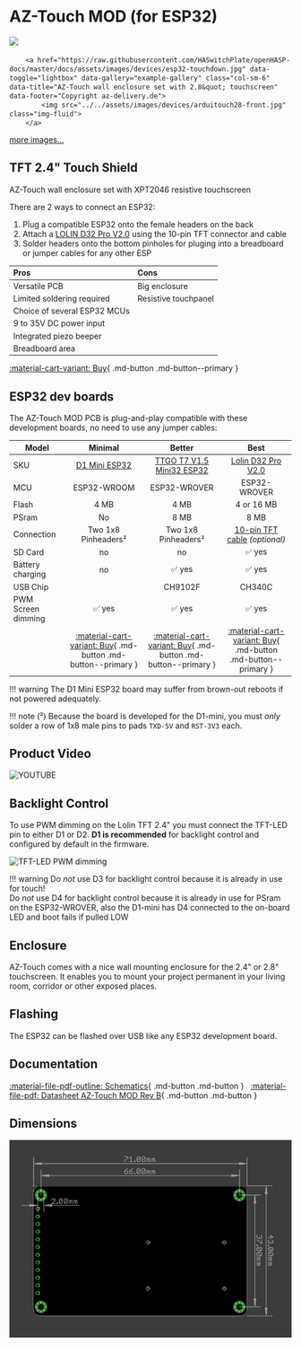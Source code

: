 # AZ-Touch MOD (for ESP32)

<div class="row justify-content-center">
        <a href="https://raw.githubusercontent.com/HASwitchPlate/openHASP-docs/master/docs/assets/images/devices/esp32-touchdown.jpg" data-toggle="lightbox" data-gallery="example-gallery" class="col-sm-6" data-title="AZ-Touch wall enclosure set with 2.4&quot; touchscreen" data-footer="Copyright az-delivery.de">
            <img src="../../assets/images/devices/arduitouch24-front.jpg" class="img-fluid">
        </a>

        <a href="https://raw.githubusercontent.com/HASwitchPlate/openHASP-docs/master/docs/assets/images/devices/esp32-touchdown.jpg" data-toggle="lightbox" data-gallery="example-gallery" class="col-sm-6" data-title="AZ-Touch wall enclosure set with 2.8&quot; touchscreen" data-footer="Copyright az-delivery.de">
            <img src="../../assets/images/devices/arduitouch28-front.jpg" class="img-fluid">
        </a>
</div>
<div>
        <a href="https://raw.githubusercontent.com/HASwitchPlate/openHASP-docs/master/docs/assets/images/devices/esp32-touchdown-usbc.jpg" data-toggle="lightbox" data-gallery="example-gallery" rel="lightbox[work]" data-title="ESP32 TouchDown" data-footer="Original image by Dustin Watts - Used with permission">more images...</a>
        <a href="https://raw.githubusercontent.com/HASwitchPlate/openHASP-docs/master/docs/assets/images/devices/esp32-touchdown-speaker.jpg" data-toggle="lightbox" data-gallery="example-gallery" rel="lightbox[vacation]" data-title="ESP32 TouchDown" data-footer="Original image by Dustin Watts - Used with permission"></a>
        <a href="https://raw.githubusercontent.com/HASwitchPlate/openHASP-docs/master/docs/assets/images/devices/esp32-touchdown-sdcard.jpg" data-toggle="lightbox" data-gallery="example-gallery" rel="lightbox[vacation]" data-title="ESP32 TouchDown" data-footer="Original image by Dustin Watts - Used with permission"></a>
        <a href="https://raw.githubusercontent.com/HASwitchPlate/openHASP-docs/master/docs/assets/images/devices/esp32-touchdown-features.png" data-toggle="lightbox" data-gallery="example-gallery" rel="lightbox[vacation]" data-title="ESP32 TouchDown" data-footer="Original image by Dustin Watts - Used with permission"></a>
</div>

## TFT 2.4" Touch Shield

AZ-Touch wall enclosure set with XPT2046 resistive touchscreen

There are 2 ways to connect an ESP32:

1. Plug a compatible ESP32 onto the female headers on the back
2. Attach a [LOLIN D32 Pro V2.0][3] using the 10-pin TFT connector and cable
3. Solder headers onto the bottom pinholes for pluging into a breadboard or jumper cables for any other ESP

| Pros                       | Cons
|:-----                      |:----
| Versatile PCB              | Big enclosure
| Limited soldering required | Resistive touchpanel
| Choice of several ESP32 MCUs |
| 9 to 35V DC power input    |
| Integrated piezo beeper
| Breadboard area 

[:material-cart-variant: Buy][4]{ .md-button .md-button--primary }


## ESP32 dev boards

The AZ-Touch MOD PCB is plug-and-play compatible with these development boards, no need to use any jumper cables:

| Model                   | Minimal | Better | Best
|-------------------------|:-------:|:-------:|:--------:
| SKU                     | [D1 Mini ESP32][1] | [TTGO T7 V1.5 Mini32 ESP32][2] | [Lolin D32 Pro V2.0][3]
| MCU                     | ESP32-WROOM | ESP32-WROVER | ESP32-WROVER
| Flash                   | 4 MB    | 4 MB   | 4 or 16 MB
| PSram                   | No      | 8 MB    | 8 MB
| Connection              | Two 1x8 Pinheaders² | Two 1x8 Pinheaders² | [10-pin TFT cable][5] *(optional)*
| SD Card                 | no | no | :white_check_mark: yes
| Battery charging        | no | :white_check_mark: yes | :white_check_mark: yes
| USB Chip                | | CH9102F | CH340C
| PWM Screen dimming      | :white_check_mark: yes | :white_check_mark: yes | :white_check_mark: yes   
| | [:material-cart-variant: Buy][1]{ .md-button .md-button--primary } | [:material-cart-variant: Buy][2]{ .md-button .md-button--primary } | [:material-cart-variant: Buy][3]{ .md-button .md-button--primary }

!!! warning
    The D1 Mini ESP32 board may suffer from brown-out reboots if not powered adequately.

!!! note
    (²) Because the board is developed for the D1-mini, you must *only* solder a row of 1x8 male pins to pads `TXD-5V` and `RST-3V3` each.


## Product Video

![YOUTUBE](JvdXCSyFyOA)


## Backlight Control

To use PWM dimming on the Lolin TFT 2.4" you must connect the TFT-LED pin to either D1 or D2.
**D1 is recommended** for backlight control and configured by default in the firmware.

![TFT-LED PWM dimming](../assets/images/tft-led-pwm.png)

!!! warning
    Do *not* use D3 for backlight control because it is already in use for touch!</br>
    Do *not* use D4 for backlight control because it is already in use for PSram on the ESP32-WROVER,
    also the D1-mini has D4 connected to the on-board LED and boot fails if pulled LOW


## Enclosure

AZ-Touch comes with a nice wall mounting enclosure for the 2.4&quot; or 2.8&quot; touchscreen.
It enables you to mount your project permanent in your living room, corridor or other exposed places. 

## Flashing

The ESP32 can be flashed over USB like any ESP32 development board.


## Documentation

[:material-file-pdf-outline: Schematics][6]{ .md-button .md-button } &nbsp;
[:material-file-pdf: Datasheet AZ-Touch MOD Rev B][7]{ .md-button .md-button }


## Dimensions

![PCB Dimensions](../assets/images/devices/lolin-24-tft-shield-dimensions.jpg)


[1]: https://www.aliexpress.com/item/32815530502.html
[2]: https://www.aliexpress.com/item/32977375539.html
[3]: https://www.aliexpress.com/item/32883116057.html
[4]: https://www.aliexpress.com/item/32919729730.html
[5]: https://www.aliexpress.com/item/32848833474.html
[6]: https://www.hwhardsoft.de/app/download/11868165697/AZ-Touch+MOD+schematic+V01-03-01.pdf
[7]: https://www.hwhardsoft.de/app/download/11868164297/Datasheet+AZ-Touch+MOD+Rev+B.pdf